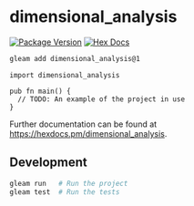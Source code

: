 # dimensional_analysis

[![Package Version](https://img.shields.io/hexpm/v/dimensional_analysis)](https://hex.pm/packages/dimensional_analysis)
[![Hex Docs](https://img.shields.io/badge/hex-docs-ffaff3)](https://hexdocs.pm/dimensional_analysis/)

```sh
gleam add dimensional_analysis@1
```
```gleam
import dimensional_analysis

pub fn main() {
  // TODO: An example of the project in use
}
```

Further documentation can be found at <https://hexdocs.pm/dimensional_analysis>.

## Development

```sh
gleam run   # Run the project
gleam test  # Run the tests
```
